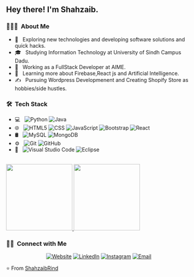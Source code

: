 <!-- <img src="https://raw.githubusercontent.com/AVS1508/AVS1508/master/assets/Shahzaib%20Rind%20Banner.png"> -->
<h2> Hey there! I'm Shahzaib.</h2>

<h3> 👨🏻‍💻 &nbsp;About Me </h3>

- 🤔 &nbsp; Exploring new technologies and developing software solutions and quick hacks.
- 🎓 &nbsp; Studying Information Technology at University of Sindh Campus Dadu.
- 💼 &nbsp; Working as a FullStack Developer at AIME.
- 🌱 &nbsp; Learning more about Firebase,React js and Artificial Intelligence.
- ✍️ &nbsp; Pursuing Wordpress Developmenent and Creating Shopify Store as hobbies/side hustles.

<h3> 🛠 &nbsp;Tech Stack</h3>

- 💻 &nbsp;
  ![Python](https://img.shields.io/badge/-Python-333333?style=flat&logo=python)
  ![Java](https://img.shields.io/badge/-Java-333333?style=flat&logo=Java&logoColor=007396)
- 🌐 &nbsp;
  ![HTML5](https://img.shields.io/badge/-HTML5-333333?style=flat&logo=HTML5)
  ![CSS](https://img.shields.io/badge/-CSS-333333?style=flat&logo=CSS3&logoColor=1572B6)
  ![JavaScript](https://img.shields.io/badge/-JavaScript-333333?style=flat&logo=javascript)
  ![Bootstrap](https://img.shields.io/badge/-Bootstrap-333333?style=flat&logo=bootstrap&logoColor=563D7C)
  ![React](https://img.shields.io/badge/-React-333333?style=flat&logo=react)
- 🛢 &nbsp;
  ![MySQL](https://img.shields.io/badge/-MySQL-333333?style=flat&logo=mysql)
  ![MongoDB](https://img.shields.io/badge/-MongoDB-333333?style=flat&logo=mongodb)
- ⚙️ &nbsp;
  ![Git](https://img.shields.io/badge/-Git-333333?style=flat&logo=git)
  ![GitHub](https://img.shields.io/badge/-GitHub-333333?style=flat&logo=github)
- 🔧 &nbsp;
  ![Visual Studio Code](https://img.shields.io/badge/-Visual%20Studio%20Code-333333?style=flat&logo=visual-studio-code&logoColor=007ACC)
  ![Eclipse](https://img.shields.io/badge/-Eclipse-333333?style=flat&logo=eclipse-ide&logoColor=2C2255)

<br/>

<a href="https://github.com/AVS1508">
  <img height="180em" src="https://github-readme-stats.vercel.app/api?username=ShahzaibRind&theme=buefy&show_icons=true" />
  <img height="180em" src="https://github-readme-stats.vercel.app/api/top-langs/?username=ShahzaibRind&theme=buefy&layout=compact" />
</a>

<br/>

<h3> 🤝🏻 &nbsp;Connect with Me </h3>

<p align="center">
<a href="https://shahzaibabdulrasheedrind.netlify.app/"><img alt="Website" src="https://img.shields.io/badge/https://shahzaibabdulrasheedrind.netlify.app/-blue?style=flat-square&logo=google-chrome"></a>
<a href="https://www.linkedin.com/in/shahzaib-rind-b3976a170/"><img alt="LinkedIn" src="https://img.shields.io/badge/LinkedIn-Shahzaib%20Rind-blue?style=flat-square&logo=linkedin"></a>
<a href="https://www.instagram.com/shahzaib9711/"><img alt="Instagram" src="https://img.shields.io/badge/Instagram-Shahzaib Rind-blue?style=flat-square&logo=instagram"></a>
<a href="mailto:shahzaibrind86@gmail.com"><img alt="Email" src="https://img.shields.io/badge/Email-shahzaibrind86@gmail.com-blue?style=flat-square&logo=gmail"></a>
</p>

⭐️ From [ShahzaibRind](https://github.com/ShahzaibRind)
